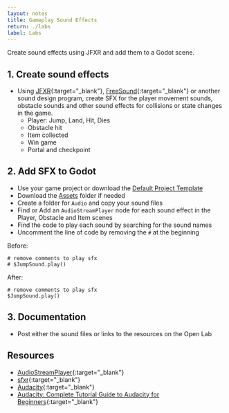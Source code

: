 ```yaml
---
layout: notes
title: Gameplay Sound Effects
return: ./labs
label: Labs
---
```


<!-- <iframe width="560" height="315" src="https://www.youtube.com/embed/624ug8rWzWw?rel=0" frameborder="0" allowfullscreen></iframe> -->


Create sound effects using JFXR and add them to a Godot scene.

## 1. Create sound effects
- Using [JFXR](https://jfxr.frozenfractal.com/){:target="_blank"}, [FreeSound](https://freesound.org/){:target="_blank"} or another sound design program, create SFX for the player movement sounds, obstacle sounds and other sound effects for collisions or state changes in the game.
	- Player: Jump, Land, Hit, Dies
	- Obstacle hit
	- Item collected
	- Win game
	- Portal and checkpoint

## 2. Add SFX to Godot
- Use your game project or download the [Default Project Template](./270_Template.zip)
- Download the [Assets](./270_Assets.zip) folder if needed
- Create a folder for `Audio` and copy your sound files
- Find or Add an `AudioStreamPlayer` node for each sound effect in the Player, Obstacle and Item scenes
- Find the code to play each sound by searching for the sound names
- Uncomment the line of code by removing the `#` at the beginning

Before:

```
# remove comments to play sfx
# $JumpSound.play()
```

After:

```
# remove comments to play sfx
$JumpSound.play()
```

## 3. Documentation
- Post either the sound files or links to the resources on the Open Lab

## Resources
- [AudioStreamPlayer](https://docs.godotengine.org/en/stable/classes/class_audiostreamplayer.html){:target="_blank"}
- [sfxr](https://www.drpetter.se/project_sfxr.html){:target="_blank"}
- [Audacity](https://www.audacityteam.org/){:target="_blank"}
- [Audacity: Complete Tutorial Guide to Audacity for Beginners](https://www.youtube.com/watch?v=aCisC3sHneM){:target="_blank"}